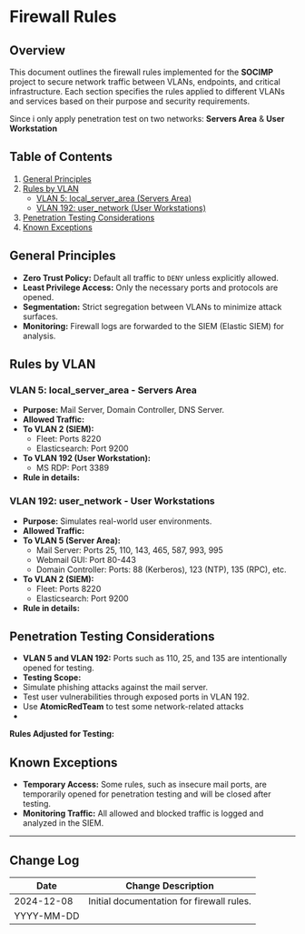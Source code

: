 # Firewall Rules 

## Overview
This document outlines the firewall rules implemented for the **SOCIMP** project to secure network traffic between VLANs, endpoints, and critical infrastructure. Each section specifies the rules applied to different VLANs and services based on their purpose and security requirements.

Since i only apply penetration test on two networks: **Servers Area** & **User Workstation**





## Table of Contents
1. [General Principles](#general-principles)
2. [Rules by VLAN](#rules-by-vlan)
   - [VLAN 5: local_server_area (Servers Area)](#vlan-5-local_server_area---servers-area)
   - [VLAN 192: user_network (User Workstations)](#vlan-192-user_network---user-workstations)
3. [Penetration Testing Considerations](#penetration-testing-considerations)
4. [Known Exceptions](#known-exceptions)



## General Principles
- **Zero Trust Policy:** Default all traffic to `DENY` unless explicitly allowed.
- **Least Privilege Access:** Only the necessary ports and protocols are opened.
- **Segmentation:** Strict segregation between VLANs to minimize attack surfaces.
- **Monitoring:** Firewall logs are forwarded to the SIEM (Elastic SIEM) for analysis.



## Rules by VLAN

### VLAN 5: local_server_area - Servers Area
- **Purpose:** Mail Server, Domain Controller, DNS Server.
- **Allowed Traffic:**
- **To VLAN 2 (SIEM):**
  - Fleet: Ports 8220
  - Elasticsearch: Port 9200
- **To VLAN 192 (User Workstation):**
  - MS RDP: Port 3389
- **Rule in details:**



### VLAN 192: user_network - User Workstations
- **Purpose:** Simulates real-world user environments.
- **Allowed Traffic:**
- **To VLAN 5 (Server Area):**
  - Mail Server: Ports 25, 110, 143, 465, 587, 993, 995
  - Webmail GUI: Port 80-443
  - Domain Controller: Ports: 88 (Kerberos), 123 (NTP), 135 (RPC), etc.
- **To VLAN 2 (SIEM):**
  - Fleet: Ports 8220
  - Elasticsearch: Port 9200
- **Rule in details:**




## Penetration Testing Considerations
- **VLAN 5 and VLAN 192:** Ports such as 110, 25, and 135 are intentionally opened for testing.
- **Testing Scope:**
- Simulate phishing attacks against the mail server.
- Test user vulnerabilities through exposed ports in VLAN 192.
- Use **AtomicRedTeam** to test some network-related attacks
- 
**Rules Adjusted for Testing:**




## Known Exceptions
- **Temporary Access:** Some rules, such as insecure mail ports, are temporarily opened for penetration testing and will be closed after testing.
- **Monitoring Traffic:** All allowed and blocked traffic is logged and analyzed in the SIEM.




---

## Change Log
| Date       | Change Description                                   
|------------|-----------------------------------------------------|
| 2024-12-08 | Initial documentation for firewall rules.           | 
| YYYY-MM-DD |   | 


